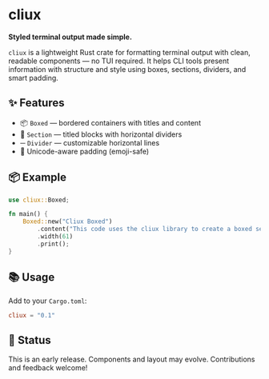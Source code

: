 # cliux

**Styled terminal output made simple.**

`cliux` is a lightweight Rust crate for formatting terminal output with clean, readable components — no TUI required. It helps CLI tools present information with structure and style using boxes, sections, dividers, and smart padding.

## ✨ Features

- 📦 `Boxed` — bordered containers with titles and content
- 📄 `Section` — titled blocks with horizontal dividers
- ─ `Divider` — customizable horizontal lines
- 🧠 Unicode-aware padding (emoji-safe)

## 📦 Example

```rust
use cliux::Boxed;

fn main() {
    Boxed::new("Cliux Boxed")
        .content("This code uses the cliux library to create a boxed section.")
        .width(61)
        .print();
}
```

## 📚 Usage

Add to your `Cargo.toml`:

```toml
cliux = "0.1"
```

## 🚧 Status

This is an early release. Components and layout may evolve. Contributions and feedback welcome!
